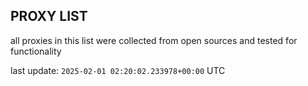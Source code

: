 ## PROXY LIST

all proxies in this list were collected from open sources and tested for functionality

last update: `2025-02-01 02:20:02.233978+00:00` UTC